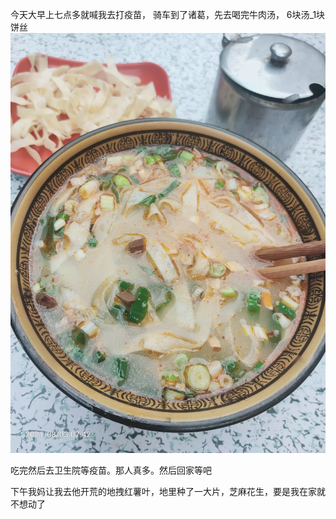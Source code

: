 今天大早上七点多就喊我去打疫苗，
骑车到了诸葛，先去喝完牛肉汤，
6块汤_1块饼丝
![](../../img/6904315-38ebfc5afb9a7ad5.jpg)

吃完然后去卫生院等疫苗。那人真多。然后回家等吧

下午我妈让我去他开荒的地拽红薯叶，地里种了一大片，芝麻花生，要是我在家就不想动了

